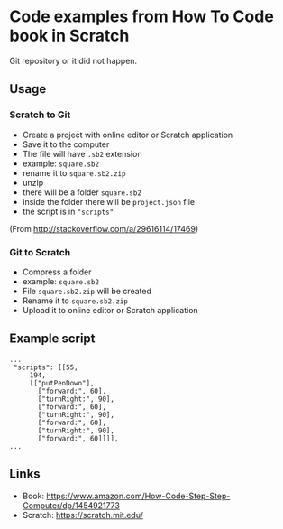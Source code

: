 # Code examples from How To Code book in Scratch

Git repository or it did not happen.

## Usage

### Scratch to Git

- Create a project with online editor or Scratch application
- Save it to the computer
- The file will have `.sb2` extension
- example: `square.sb2`
- rename it to `square.sb2.zip`
- unzip
- there will be a folder `square.sb2`
- inside the folder there will be `project.json` file
- the script is in `"scripts"`

(From http://stackoverflow.com/a/29616114/17469)

### Git to Scratch 

- Compress a folder
- example: `square.sb2`
- File `square.sb2.zip` will be created
- Rename it to `square.sb2.zip`
- Upload it to online editor or Scratch application

## Example script

    ...
     "scripts": [[55,
         194,
         [["putPenDown"],
           ["forward:", 60],
           ["turnRight:", 90],
           ["forward:", 60],
           ["turnRight:", 90],
           ["forward:", 60],
           ["turnRight:", 90],
           ["forward:", 60]]]],
    ...

## Links

- Book: https://www.amazon.com/How-Code-Step-Step-Computer/dp/1454921773
- Scratch: https://scratch.mit.edu/
